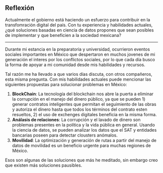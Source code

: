 ## Reflexión
Actualmente el gobierno está haciendo un esfuerzo para contribuir en la transfomración digital del país. Con tu experiencia y habilidades actuales, ¿qué soluciones basadas en ciencia de datos propones que sean posibles de implementar y que beneficien a la sociedad mexicana?

----

Durante mi estancia en la preparatoria y universidad, ocurrieron eventos sociales importantes en México que despertaron en muchos jovenes de mi generación el interes por los conflictos sociales, por lo que cada día busco la forma de apoyar a mi comunidad desde mis habilidades y recursos. 


Tal razón me ha llevado a que varios días discuta, con otros compañeros, esta misma pregunta. Con mis habilidades actuales puede mencionar las siguientes propuestas para solucionar problemas en México:

1. **BlockChain**: La tecnología del blockchain nos abre la puerta a eliminar la corrupción en el manejo del dinero público, ya que se pueden 1) generar contratos inteligentes que permitan el seguimiento de las obras y autoriza el dinero hasta que todos los términos del contrato esten resueltos, 2) el uso de exchenges digitales beneficia en la misma forma.
2. **Análasis de relaciones**: La corrupción y el lavado de dinero son problemas presentes en la política y la vida pública en general. Usando la ciencia de datos, se pueden analizar los datos que el SAT y entidades bancarias poseen para detectar clousters anómalos.
3. **Movilidad**: La optimización y generación de rutas a partir del manejo de datos de movilidad es un beneficio urgente para muchas regiones de México. 


Esos son algunas de las soluciones que más he meditado, sin embargo creo que existen más soluciones pausibles. 